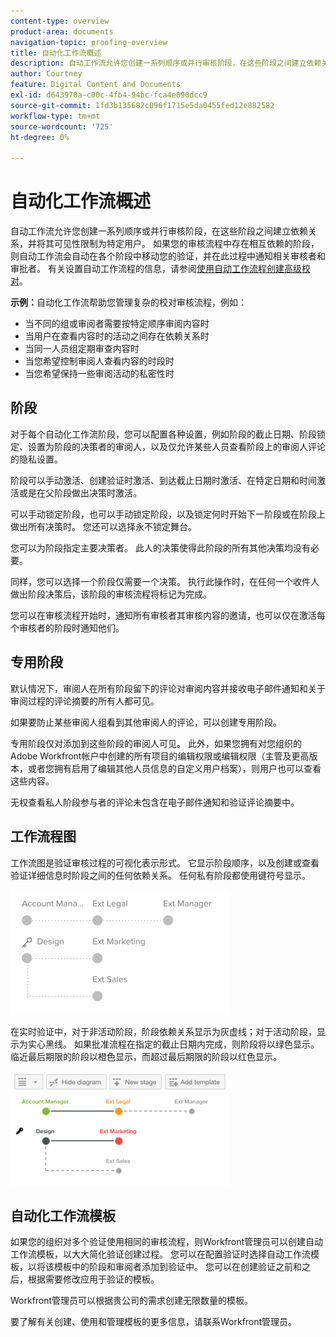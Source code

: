 ```yaml
---
content-type: overview
product-area: documents
navigation-topic: proofing-overview
title: 自动化工作流概述
description: 自动工作流允许您创建一系列顺序或并行审核阶段，在这些阶段之间建立依赖关系，并将其可见性限制为特定用户。 如果您的审核流程中存在相互依赖的阶段，则自动工作流会自动在各个阶段中移动您的验证，并在此过程中通知相关审核者和审批者。
author: Courtney
feature: Digital Content and Documents
exl-id: d643970a-c00c-4fb4-94bc-fca4e090dcc9
source-git-commit: 1fd3b135682c096f1715e5da0455fed12e882582
workflow-type: tm+mt
source-wordcount: '725'
ht-degree: 0%

---
```


# 自动化工作流概述

<!-- Audited: 01/2024 -->

自动工作流允许您创建一系列顺序或并行审核阶段，在这些阶段之间建立依赖关系，并将其可见性限制为特定用户。 如果您的审核流程中存在相互依赖的阶段，则自动工作流会自动在各个阶段中移动您的验证，并在此过程中通知相关审核者和审批者。 有关设置自动工作流程的信息，请参阅[使用自动工作流程创建高级校对](../../../review-and-approve-work/proofing/creating-proofs-within-workfront/create-automated-proof-workflow.md)。

**示例：**&#x200B;自动化工作流帮助您管理复杂的校对审核流程，例如：

* 当不同的组或审阅者需要按特定顺序审阅内容时
* 当用户在查看内容时的活动之间存在依赖关系时
* 当同一人员组定期审查内容时
* 当您希望控制审阅人查看内容的时段时
* 当您希望保持一些审阅活动的私密性时

## 阶段

对于每个自动化工作流阶段，您可以配置各种设置，例如阶段的截止日期、阶段锁定、设置为阶段的决策者的审阅人，以及仅允许某些人员查看阶段上的审阅人评论的隐私设置。

阶段可以手动激活、创建验证时激活、到达截止日期时激活、在特定日期和时间激活或是在父阶段做出决策时激活。

可以手动锁定阶段，也可以手动锁定阶段，以及锁定何时开始下一阶段或在阶段上做出所有决策时。 您还可以选择永不锁定舞台。

您可以为阶段指定主要决策者。 此人的决策使得此阶段的所有其他决策均没有必要。

同样，您可以选择一个阶段仅需要一个决策。 执行此操作时，在任何一个收件人做出阶段决策后，该阶段的审核流程将标记为完成。

您可以在审核流程开始时，通知所有审核者其审核内容的邀请，也可以仅在激活每个审核者的阶段时通知他们。

## 专用阶段

默认情况下，审阅人在所有阶段留下的评论对审阅内容并接收电子邮件通知和关于审阅过程的评论摘要的所有人都可见。

如果要防止某些审阅人组看到其他审阅人的评论，可以创建专用阶段。

专用阶段仅对添加到这些阶段的审阅人可见。 此外，如果您拥有对您组织的Adobe Workfront帐户中创建的所有项目的编辑权限或编辑权限（主管及更高版本，或者您拥有启用了编辑其他人员信息的自定义用户档案），则用户也可以查看这些内容。

无权查看私人阶段参与者的评论未包含在电子邮件通知和验证评论摘要中。

## 工作流程图

工作流图是验证审核过程的可视化表示形式。 它显示阶段顺序，以及创建或查看验证详细信息时阶段之间的任何依赖关系。 任何私有阶段都使用键符号显示。

![intro-to-aw-example-diagram.png](assets/intro-to-aw-example-diagram-350x199.png)

在实时验证中，对于非活动阶段，阶段依赖关系显示为灰虚线；对于活动阶段，显示为实心黑线。 如果批准流程在指定的截止日期内完成，则阶段将以绿色显示。 临近最后期限的阶段以橙色显示，而超过最后期限的阶段以红色显示。

![workflow_2.png](assets/workflow-2-350x183.png)

## 自动化工作流模板

如果您的组织对多个验证使用相同的审核流程，则Workfront管理员可以创建自动工作流模板，以大大简化验证创建过程。 您可以在配置验证时选择自动工作流模板，以将该模板中的阶段和审阅者添加到验证中。 您可以在创建验证之前和之后，根据需要修改应用于验证的模板。

Workfront管理员可以根据贵公司的需求创建无限数量的模板。

要了解有关创建、使用和管理模板的更多信息，请联系Workfront管理员。
